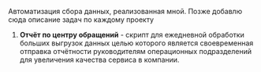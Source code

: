 Автоматизация сбора данных, реализованная мной. Позже добавлю сюда описание задач по каждому проекту

1. **Отчёт по центру обращений** - скрипт для ежедневной обработки больших выгрузок данных целью которого является своевременная отправка отчётности руководителям операционных подразделений для увеличения качества сервиса в компании.
